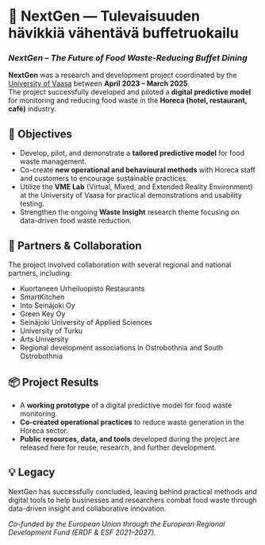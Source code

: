 # 🥗 NextGen — Tulevaisuuden hävikkiä vähentävä buffetruokailu  
### *NextGen – The Future of Food Waste-Reducing Buffet Dining*

**NextGen** was a research and development project coordinated by the [University of Vaasa](https://www.uwasa.fi/en/tutkimus/hankkeet/nextgen) between **April 2023 – March 2025**.  
The project successfully developed and piloted a **digital predictive model** for monitoring and reducing food waste in the **Horeca (hotel, restaurant, café)** industry.

## 🎯 Objectives
- Develop, pilot, and demonstrate a **tailored predictive model** for food waste management.  
- Co-create **new operational and behavioural methods** with Horeca staff and customers to encourage sustainable practices.  
- Utilize the **VME Lab** (Virtual, Mixed, and Extended Reality Environment) at the University of Vaasa for practical demonstrations and usability testing.  
- Strengthen the ongoing **Waste Insight** research theme focusing on data-driven food waste reduction.

## 🤝 Partners & Collaboration
The project involved collaboration with several regional and national partners, including:
- Kuortaneen Urheiluopisto Restaurants  
- SmartKitchen  
- Into Seinäjoki Oy  
- Green Key Oy  
- Seinäjoki University of Applied Sciences  
- University of Turku  
- Arts University  
- Regional development associations in Ostrobothnia and South Ostrobothnia  

## 📦 Project Results
- A **working prototype** of a digital predictive model for food waste monitoring.  
- **Co-created operational practices** to reduce waste generation in the Horeca sector.  
- **Public resources, data, and tools** developed during the project are released here for reuse, research, and further development.

## 💡 Legacy
NextGen has successfully concluded, leaving behind practical methods and digital tools to help businesses and researchers combat food waste through data-driven insight and collaborative innovation.

*Co-funded by the European Union through the European Regional Development Fund (ERDF & ESF 2021–2027).*